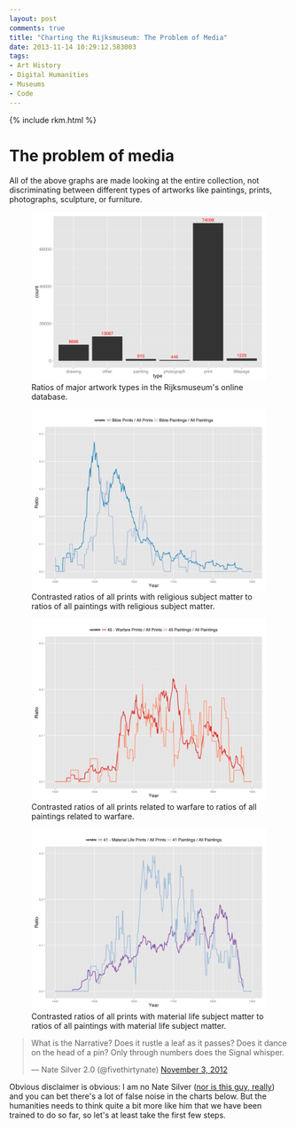 ```yaml
---
layout: post
comments: true
title: "Charting the Rijksmuseum: The Problem of Media"
date: 2013-11-14 10:29:12.583003
tags:
- Art History
- Digital Humanities
- Museums
- Code
---
```


{% include rkm.html %}



# The problem of media

All of the above graphs are made looking at the entire collection, not discriminating between different types of artworks like paintings, prints, photographs, sculpture, or furniture.

<figure>
<img src="/assets/images-display/artwork_types.svg" alt="Ratios of artwork types in the Rijksmuseum" />
<figcaption>Ratios of major artwork types in the Rijksmuseum's online database.</figcaption>
</figure>


<figure>
<a href="/assets/images-display/bible_media.svg"><img src="/assets/images-display/bible_media.svg" alt="Contrasted ratios of prints with biblical subject matter to ratios of paintings with biblical subject matter." /></a>
<figcaption>Contrasted ratios of all prints with religious subject matter to ratios of all paintings with religious subject matter.</figcaption>
</figure>

<figure>
<a href="/assets/images-display/war_media.svg"><img src="/assets/images-display/war_media.svg" alt="Contrasted ratios of all prints related to warfare to ratios of all paintings related to warfare." /></a>
<figcaption>Contrasted ratios of all prints related to warfare to ratios of all paintings related to warfare.</figcaption>
</figure>



<figure>
<a href="/assets/images-display/material_life_media.svg"><img src="/assets/images-display/material_life_media.svg" alt="Contrasted ratios of all prints with material life subject matter to ratios of all paintings with material life subject matter." /></a>
<figcaption>Contrasted ratios of all prints with material life subject matter to ratios of all paintings with material life subject matter.</figcaption>
</figure>


<blockquote class="twitter-tweet" lang="en"><p>What is the Narrative? Does it rustle a leaf as it passes? Does it dance on the head of a pin? Only through numbers does the Signal whisper.</p>&mdash; Nate Silver 2.0 (@fivethirtynate) <a href="https://twitter.com/fivethirtynate/statuses/264569367570825217">November 3, 2012</a></blockquote>
<script async src="//platform.twitter.com/widgets.js" charset="utf-8"></script>

Obvious disclaimer is obvious: I am no Nate Silver ([nor is this guy, really](https://twitter.com/fivethirtynate)) and you can bet there's a lot of false noise in the charts below. But the humanities needs to think quite a bit more like him that we have been trained to do so far, so let's at least take the first few steps.
